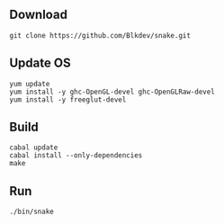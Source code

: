 ## Download
    git clone https://github.com/Blkdev/snake.git

## Update OS
    yum update
    yum install -y ghc-OpenGL-devel ghc-OpenGLRaw-devel
    yum install -y freeglut-devel

## Build
    cabal update
    cabal install --only-dependencies
    make

## Run
    ./bin/snake
